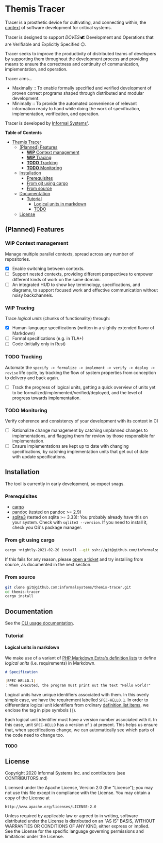 # Themis Tracer

Tracer is a prosthetic device for cultivating, and connecting within, the
[context](./specs/terminology.md#CONTEXT.1) of software development for
critical systems.

Tracer is designed to support _DOVES:dove:_: Development and Operations that are
Verifiable and Explicitly Specified 😉.

Tracer seeks to improve the productivity of distributed teams of developers by
supporting them throughout the development process and providing means to ensure
the correctness and continuity of communication, implementation, and operation.

Tracer aims...

- Maximally :: To enable formally specified and verified development of proven
  correct programs shaped through distributed and modular development.
- Minimally :: To provide the automated convenience of relevant information
  ready to hand while doing the work of specification, implementation,
  verification, and operation.

Tracer is developed by [Informal Systems'][informal].

<!-- markdown-toc start - Don't edit this section. Run M-x markdown-toc-refresh-toc -->

**Table of Contents**

- [Themis Tracer](#themis-tracer)
  - [(Planned) Features](#planned-features)
    - [**WIP** Context management](#wip-context-management)
    - [**WIP** Tracing](#wip-tracing)
    - [**TODO** Tracking](#todo-tracking)
    - [**TODO** Monitoring](#todo-monitoring)
  - [Installation](#installation)
    - [Prerequisites](#prerequisites)
    - [From git using cargo](#from-git-using-cargo)
    - [From source](#from-source)
  - [Documentation](#documentation)
    - [Tutorial](#tutorial)
      - [Logical units in markdown](#logical-units-in-markdown)
      - [TODO](#todo)
  - [License](#license)

<!-- markdown-toc end -->

## (Planned) Features

### **WIP** Context management

Manage multiple parallel contexts, spread across any number of repositories.

- [x] Enable switching between contexts.
- [ ] Support nested contexts, providing different perspectives to empower
      different kinds of work on the same domain.
- [ ] An integrated HUD to show key terminology, specifications, and diagrams,
      to support focused work and effective communication without noisy
      backchannels.

### **WIP** Tracing

Trace _logical units_ (chunks of functionality) through:

- [x] Human-language specifications (written in a slightly extended flavor of
      Markdown)
- [ ] Formal specifications (e.g. in TLA+)
- [ ] Code (initially only in Rust)

### **TODO** Tracking

Automate the `specify -> formalize -> implement -> verify -> deploy -> revise`
life cycle, by tracking the flow of system properties from conception to
delivery and back again.

- [ ] Track the progress of logical units, getting a quick overview of
      units yet to be formalized/implemented/verified/deployed, and the level of
      progress towards implementation.

### **TODO** Monitoring

Verify coherence and consistency of your development with its context in CI

- [ ] Rationalize change management by catching unplanned changes to
      implementations, and flagging them for review by those responsible for
      implementation.
- [ ] Ensure implementations are kept up to date with changing specifications,
      by catching implementation units that get out of date with update
      specifications.

## Installation

The tool is currently in early development, so expect snags.

### Prerequisites

- [cargo](https://doc.rust-lang.org/book/ch01-01-installation.html#installation)
- [pandoc](https://pandoc.org/installing.html) (tested on pandoc >= 2.9)
- [sqlite3](https://www.sqlite.org/index.html) (tested on sqlite >= 3.33): You
  probably already have this on your system. Check with `sqlite3 --version`. If
  you need to install it, check you OS's package manager.

### From git using cargo

```sh
cargo +nightly-2021-02-20 install --git ssh://git@github.com/informalsystems/themis-tracer.git
```

If this fails for any reason, please [open a
ticket](https://github.com/informalsystems/themis-tracer/issues/new) and try
installing from source, as documented in the next section.

### From source

```sh
git clone git@github.com:informalsystems/themis-tracer.git
cd themis-tracer
cargo install
```

## Documentation

See the [CLI usage documentation](./tests/usage.md).

### Tutorial

#### Logical units in markdown

We make use of a variant of [PHP Markdown Extra's definition
lists][phpme-deflist] to define _logical units_ (i.e. requirements) in Markdown.

```markdown
# Specification

|SPEC-HELLO.1|
: When executed, the program must print out the text "Hello world!"
```

Logical units have unique identifiers associated with them. In this overly
simple case, we have the requirement labelled `SPEC-HELLO.1`. In order to
differentiate logical unit identifiers from ordinary [definition list
items][phpme-deflist], we enclose the tag in pipe symbols (`|`).

Each logical unit identifier must have a version number associated with it. In
this case, unit `SPEC-HELLO` has a version of `1` at present. This helps us
ensure that, when specifications change, we can automatically see which parts of
the code need to change too.

#### TODO

## License

Copyright 2020 Informal Systems Inc. and contributors (see CONTRIBUTORS.md)

Licensed under the Apache License, Version 2.0 (the "License");
you may not use this file except in compliance with the License.
You may obtain a copy of the License at

    http://www.apache.org/licenses/LICENSE-2.0

Unless required by applicable law or agreed to in writing, software
distributed under the License is distributed on an "AS IS" BASIS,
WITHOUT WARRANTIES OR CONDITIONS OF ANY KIND, either express or implied.
See the License for the specific language governing permissions and
limitations under the License.

[informal]: https://informal.systems/
[rust]: https://www.rust-lang.org/
[phpme-deflist]: https://michelf.ca/projects/php-markdown/extra/#def-list
[dhall]: https://dhall-lang.org/
